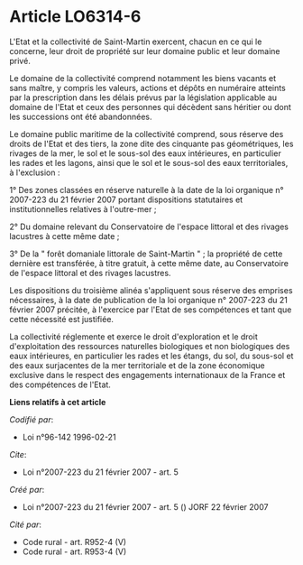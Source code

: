 # Article LO6314-6

L'Etat et la collectivité de Saint-Martin exercent, chacun en ce qui le concerne, leur droit de propriété sur leur domaine
public et leur domaine privé. 

Le domaine de la collectivité comprend notamment les biens vacants et sans maître, y compris les valeurs, actions et dépôts
en numéraire atteints par la prescription dans les délais prévus par la législation applicable au domaine de l'Etat et ceux
des personnes qui décèdent sans héritier ou dont les successions ont été abandonnées. 

Le domaine public maritime de la collectivité comprend, sous réserve des droits de l'Etat et des tiers, la zone dite des
cinquante pas géométriques, les rivages de la mer, le sol et le sous-sol des eaux intérieures, en particulier les rades et
les lagons, ainsi que le sol et le sous-sol des eaux territoriales, à l'exclusion : 

1° Des zones classées en réserve naturelle à la date de la loi organique n° 2007-223 du 21 février 2007 portant dispositions
statutaires et institutionnelles relatives à l'outre-mer ; 

2° Du domaine relevant du Conservatoire de l'espace littoral et des rivages lacustres à cette même date ; 

3° De la " forêt domaniale littorale de Saint-Martin " ; la propriété de cette dernière est transférée, à titre gratuit, à
cette même date, au Conservatoire de l'espace littoral et des rivages lacustres. 

Les dispositions du troisième alinéa s'appliquent sous réserve des emprises nécessaires, à la date de publication de la loi
organique n° 2007-223 du 21 février 2007 précitée, à l'exercice par l'Etat de ses compétences et tant que cette nécessité est
justifiée. 

La collectivité réglemente et exerce le droit d'exploration et le droit d'exploitation des ressources naturelles biologiques
et non biologiques des eaux intérieures, en particulier les rades et les étangs, du sol, du sous-sol et des eaux surjacentes
de la mer territoriale et de la zone économique exclusive dans le respect des engagements internationaux de la France et des
compétences de l'Etat.

**Liens relatifs à cet article**

_Codifié par_:

  - Loi n°96-142 1996-02-21

_Cite_:

  - Loi n°2007-223 du 21 février 2007 - art. 5

_Créé par_:

  - Loi n°2007-223 du 21 février 2007 - art. 5 () JORF 22 février 2007

_Cité par_:

  - Code rural - art. R952-4 (V)
  - Code rural - art. R953-4 (V)
